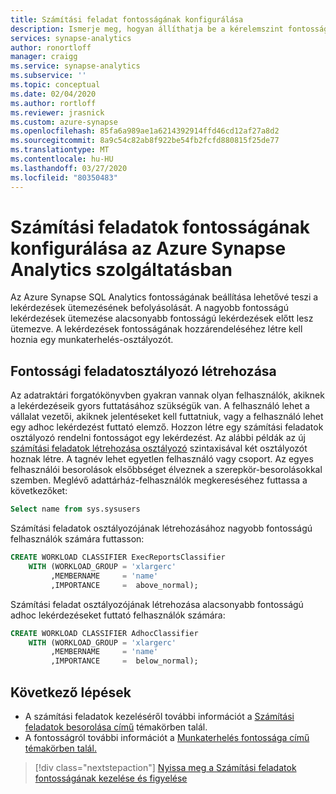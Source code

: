 ```yaml
---
title: Számítási feladat fontosságának konfigurálása
description: Ismerje meg, hogyan állíthatja be a kérelemszint fontosságát az Azure Synapse Analytics szolgáltatásban.
services: synapse-analytics
author: ronortloff
manager: craigg
ms.service: synapse-analytics
ms.subservice: ''
ms.topic: conceptual
ms.date: 02/04/2020
ms.author: rortloff
ms.reviewer: jrasnick
ms.custom: azure-synapse
ms.openlocfilehash: 85fa6a989ae1a6214392914ffd46cd12af27a8d2
ms.sourcegitcommit: 8a9c54c82ab8f922be54fb2fcfd880815f25de77
ms.translationtype: MT
ms.contentlocale: hu-HU
ms.lasthandoff: 03/27/2020
ms.locfileid: "80350483"
---
```

# <a name="configure-workload-importance-in-azure-synapse-analytics"></a>Számítási feladatok fontosságának konfigurálása az Azure Synapse Analytics szolgáltatásban

Az Azure Synapse SQL Analytics fontosságának beállítása lehetővé teszi a lekérdezések ütemezésének befolyásolását. A nagyobb fontosságú lekérdezések ütemezése alacsonyabb fontosságú lekérdezések előtt lesz ütemezve. A lekérdezések fontosságának hozzárendeléséhez létre kell hoznia egy munkaterhelés-osztályozót.

## <a name="create-a-workload-classifier-with-importance"></a>Fontossági feladatosztályozó létrehozása

Az adatraktári forgatókönyvben gyakran vannak olyan felhasználók, akiknek a lekérdezéseik gyors futtatásához szükségük van.  A felhasználó lehet a vállalat vezetői, akiknek jelentéseket kell futtatniuk, vagy a felhasználó lehet egy adhoc lekérdezést futtató elemző. Hozzon létre egy számítási feladatok osztályozó rendelni fontosságot egy lekérdezést.  Az alábbi példák az új [számítási feladatok létrehozása osztályozó](/sql/t-sql/statements/create-workload-classifier-transact-sql?view=azure-sqldw-latest) szintaxisával két osztályozót hoznak létre.  A tagnév lehet egyetlen felhasználó vagy csoport. Az egyes felhasználói besorolások elsőbbséget élveznek a szerepkör-besorolásokkal szemben. Meglévő adattárház-felhasználók megkereséséhez futtassa a következőket:

```sql
Select name from sys.sysusers
```

Számítási feladatok osztályozójának létrehozásához nagyobb fontosságú felhasználók számára futtasson:

```sql
CREATE WORKLOAD CLASSIFIER ExecReportsClassifier  
    WITH (WORKLOAD_GROUP = 'xlargerc'
         ,MEMBERNAME     = 'name'  
         ,IMPORTANCE     =  above_normal);  

```

Számítási feladat osztályozójának létrehozása alacsonyabb fontosságú adhoc lekérdezéseket futtató felhasználók számára:  

```sql
CREATE WORKLOAD CLASSIFIER AdhocClassifier  
    WITH (WORKLOAD_GROUP = 'xlargerc'
         ,MEMBERNAME     = 'name'  
         ,IMPORTANCE     =  below_normal);  
```

## <a name="next-steps"></a>Következő lépések
- A számítási feladatok kezeléséről további információt a [Számítási feladatok besorolása című](sql-data-warehouse-workload-classification.md) témakörben talál.
- A fontosságról további információt a [Munkaterhelés fontossága című témakörben talál.](sql-data-warehouse-workload-importance.md)

> [!div class="nextstepaction"]
> [Nyissa meg a Számítási feladatok fontosságának kezelése és figyelése](sql-data-warehouse-how-to-manage-and-monitor-workload-importance.md)
